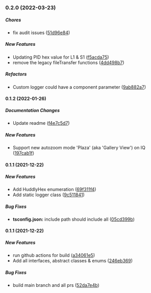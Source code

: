 ### 0.2.0 (2022-03-23)

##### Chores

*  fix audit issues ([51d96e84](https://github.com/Huddly/sdk-interfaces/commit/51d96e84ec57ddac6122510e33eb399ef0066cdd))

##### New Features

*  Updating PID hex value for L1 & S1 ([f5acda75](https://github.com/Huddly/sdk-interfaces/commit/f5acda757847da79aebace18f2c687df1f42209e))
*  remove the legacy fileTransfer functions ([4dd498b7](https://github.com/Huddly/sdk-interfaces/commit/4dd498b7bb9ddbe976d6e6eb748338201f56000b))

##### Refactors

*  Custom logger could have a component parameter ([9ab882a7](https://github.com/Huddly/sdk-interfaces/commit/9ab882a75764f0b191550a2a03039b9737e159aa))

#### 0.1.2 (2022-01-26)

##### Documentation Changes

*  Update readme ([f4e7c5d7](https://github.com/Huddly/sdk-interfaces/commit/f4e7c5d70d64229ddf6d035d41750d7ab8cb2119))

##### New Features

*  Support new autozoom mode 'Plaza' (aka 'Gallery View') on IQ ([197cab1f](https://github.com/Huddly/sdk-interfaces/commit/197cab1f258f414055c1b2df904e46cf21826c69))

#### 0.1.1 (2021-12-22)

##### New Features

*  Add HuddlyHex enumeration ([69f311f4](https://github.com/Huddly/sdk-interfaces/commit/69f311f41b7c6e08cf4e0f99ee18b01095ece867))
*  Add static logger class ([9c511841](https://github.com/Huddly/sdk-interfaces/commit/9c5118419ab8e05acdf440a0bc5e4d3c3603c33d))

##### Bug Fixes

* **tsconfig.json:**  include path should include all ([05cd399b](https://github.com/Huddly/sdk-interfaces/commit/05cd399b57cd1954639a1ff21f3862c6ddb201ee))

#### 0.1.1 (2021-12-22)

##### New Features

*  run github actions for build ([a34061e5](https://github.com/Huddly/sdk-interfaces/commit/a34061e5dbdc2debe1d919112af8618d81eaeea6))
*  Add all interfaces, abstract classes & enums ([246eb369](https://github.com/Huddly/sdk-interfaces/commit/246eb369274e05c994b82b427f4e8eaa1537e6f2))

##### Bug Fixes

*  build main branch and all prs ([52da7e4b](https://github.com/Huddly/sdk-interfaces/commit/52da7e4beab83868fb548c616c52eeacbf36448f))

